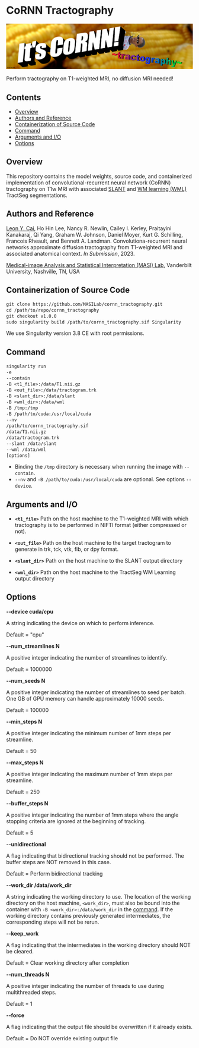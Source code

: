 # CoRNN Tractography

![itscornn](https://github.com/MASILab/cornn_tractography/blob/master/CoRNN.png?raw=true)

Perform tractography on T1-weighted MRI, no diffusion MRI needed!

## Contents

* [Overview](#overview)
* [Authors and Reference](#authors-and-reference)
* [Containerization of Source Code](#containerization-of-source-code)
* [Command](#command)
* [Arguments and I/O](#arguments-and-io)
* [Options](#options)

## Overview

This repository contains the model weights, source code, and containerized implementation of convolutional-recurrent neural network (CoRNN) tractography on T1w MRI with associated [SLANT](https://github.com/MASILab/SLANTbrainSeg) and [WM learning (WML)](https://github.com/MASILab/WM_learning_release) TractSeg segmentations. 

## Authors and Reference

[Leon Y. Cai](mailto:leon.y.cai@vanderbilt.edu), Ho Hin Lee, Nancy R. Newlin, Cailey I. Kerley, Praitayini Kanakaraj, Qi Yang, Graham W. Johnson, Daniel Moyer, Kurt G. Schilling, Francois Rheault, and Bennett A. Landman. Convolutiona-recurrent neural networks approximate diffusion tractography from T1-weighted MRI and associated anatomical context. *In Submission*, 2023.

[Medical-image Analysis and Statistical Interpretation (MASI) Lab](https://my.vanderbilt.edu/masi), Vanderbilt University, Nashville, TN, USA

## Containerization of Source Code

    git clone https://github.com/MASILab/cornn_tractography.git
    cd /path/to/repo/cornn_tractography
    git checkout v1.0.0
    sudo singularity build /path/to/cornn_tractography.sif Singularity

We use Singularity version 3.8 CE with root permissions.

## Command

    singularity run 
    -e 
    --contain
    -B <t1_file>:/data/T1.nii.gz
    -B <out_file>:/data/tractogram.trk
    -B <slant_dir>:/data/slant
    -B <wml_dir>:/data/wml
    -B /tmp:/tmp
    -B /path/to/cuda:/usr/local/cuda
    --nv
    /path/to/cornn_tractography.sif
    /data/T1.nii.gz
    /data/tractogram.trk
    --slant /data/slant
    --wml /data/wml
    [options]
    
* Binding the `/tmp` directory is necessary when running the image with `--contain`.
* `--nv` and `-B /path/to/cuda:/usr/local/cuda` are optional. See options `--device`.

## Arguments and I/O

* **`<t1_file>`** Path on the host machine to the T1-weighted MRI with which tractography is to be performed in NIFTI format (either compressed or not).

* **`<out_file>`** Path on the host machine to the target tractogram to generate in trk, tck, vtk, fib, or dpy format.

* **`<slant_dir>`** Path on the host machine to the SLANT output directory

* **`<wml_dir>`** Path on the host machine to the TractSeg WM Learning output directory

## Options

**--device cuda/cpu**

A string indicating the device on which to perform inference.

Default = "cpu"

**--num_streamlines N**

A positive integer indicating the number of streamlines to identify.

Default = 1000000

**--num_seeds N**

A positive integer indicating the number of streamlines to seed per batch. One GB of GPU memory can handle approximately 10000 seeds.

Default = 100000

**--min_steps N**

A positive integer indicating the minimum number of 1mm steps per streamline.

Default = 50

**--max_steps N**

A positive integer indicating the maximum number of 1mm steps per streamline.

Default = 250

**--buffer_steps N**

A positive integer indicating the number of 1mm steps where the angle stopping criteria are ignored at the beginning of tracking.

Default = 5

**--unidirectional**

A flag indicating that bidirectional tracking should not be performed. The buffer steps are NOT removed in this case.

Default = Perform bidirectional tracking

**--work_dir /data/work_dir**

A string indicating the working directory to use. The location of the working directory on the host machine, `<work_dir>`, must also be bound into the container with `-B <work_dir>:/data/work_dir` in the [command](#command). If the working directory contains previously generated intermediates, the corresponding steps will not be rerun.

**--keep_work**

A flag indicating that the intermediates in the working directory should NOT be cleared.

Default = Clear working directory after completion

**--num_threads N**

A positive integer indicating the number of threads to use during multithreaded steps.

Default = 1

**--force**

A flag indicating that the output file should be overwritten if it already exists.

Default = Do NOT override existing output file
